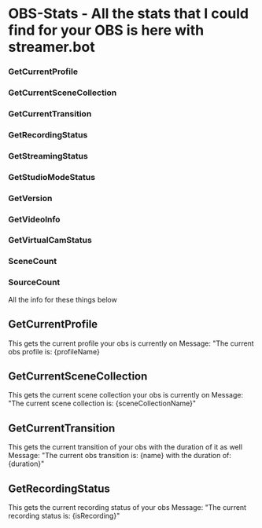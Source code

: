 # OBS-Stats - All the stats that I could find for your OBS is here with streamer.bot

### GetCurrentProfile
### GetCurrentSceneCollection
### GetCurrentTransition
### GetRecordingStatus
### GetStreamingStatus
### GetStudioModeStatus
### GetVersion
### GetVideoInfo
### GetVirtualCamStatus
### SceneCount
### SourceCount

All the info for these things below


## GetCurrentProfile
This gets the current profile your obs is currently on
Message: "The current obs profile is: {profileName}

## GetCurrentSceneCollection
This gets the current scene collection your obs is currently on
Message: "The current scene collection is: {sceneCollectionName}"

## GetCurrentTransition
This gets the current transition of your obs with the duration of it as well
Message: "The current obs transition is: {name} with the duration of: {duration}"


## GetRecordingStatus
This gets the current recording status of your obs
Message: "The current recording status is: {isRecording}"
